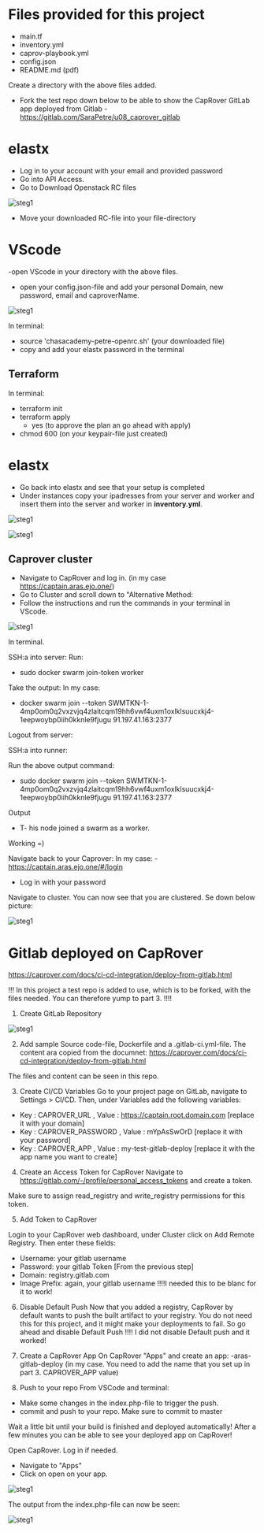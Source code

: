 # Files provided for this project
- main.tf
- inventory.yml
- caprov-playbook.yml
- config.json
- README.md (pdf)

Create a directory with the above files added.

- Fork the test repo down below to be able to show the CapRover GitLab app deployed from Gitlab
    -https://gitlab.com/SaraPetre/u08_caprover_gitlab



# elastx
- Log in to your account with your email and provided password
- Go into API Access.
- Go to Download Openstack RC files

![steg1](https://gitlab.com/SaraPetre/u08_caprover_gitlab/-/raw/master/images/api.PNG)

- Move your downloaded RC-file into your file-directory

# VScode
-open VScode in your directory with the above files.
- open your config.json-file and add your personal Domain, new password, email and caproverName.

![steg1](https://gitlab.com/SaraPetre/u08_caprover_gitlab/-/raw/master/images/config.json.PNG)

In terminal:
- source 'chasacademy-petre-openrc.sh' (your downloaded file)
- copy and add your elastx password in the terminal

## Terraform

In terminal:
- terraform init
- terraform apply
    - yes (to approve the plan an go ahead with apply)
- chmod 600 (on your keypair-file just created)

# elastx
- Go back into elastx and see that your setup is completed
- Under instances copy your ipadresses from your server and worker and insert them into the server and worker in **inventory.yml**.

![steg1](https://gitlab.com/SaraPetre/u08_caprover_gitlab/-/raw/master/images/instances.PNG)

![steg1](https://gitlab.com/SaraPetre/u08_caprover_gitlab/-/raw/master/images/inventory.PNG)

## Caprover cluster

- Navigate to CapRover and log in. (in my case https://captain.aras.ejo.one/)
- Go to Cluster and scroll down to "Alternative Method:
- Follow the instructions and run the commands in your terminal in VScode.

![steg1](https://gitlab.com/SaraPetre/u08_caprover_gitlab/-/raw/master/images/cluster.PNG)

In terminal.

SSH:a into server:
Run:
- sudo docker swarm join-token worker

Take the output: In my case:
- docker swarm join --token SWMTKN-1-4mp0om0q2vxzvjq4zlaitcqm19hh6vwf4uxm1oxlklsuucxkj4-1eepwoybp0iih0kknle9fjugu 91.197.41.163:2377

Logout from server:

SSH:a into runner:

Run the above output command:
- sudo docker swarm join --token SWMTKN-1-4mp0om0q2vxzvjq4zlaitcqm19hh6vwf4uxm1oxlklsuucxkj4-1eepwoybp0iih0kknle9fjugu 91.197.41.163:2377

Output
- T- his node joined a swarm as a worker.

Working =)

Navigate back to your Caprover:
In my case:
-https://captain.aras.ejo.one/#/login
- Log in with your password

Navigate to cluster. You can now see that you are clustered. Se down below picture:


![steg1](https://gitlab.com/SaraPetre/u08_caprover_gitlab/-/raw/master/images/caprover_cluster.PNG)

# Gitlab deployed on CapRover
https://caprover.com/docs/ci-cd-integration/deploy-from-gitlab.html

!!! In this project a test repo is added to use, which is to be forked, with the files needed. You can therefore yump to part 3. !!!!

1. Create GitLab Repository

![steg1](https://gitlab.com/SaraPetre/u08_caprover_gitlab/-/raw/master/images/aras_gitlab-repo.PNG)

2. Add sample Source code-file, Dockerfile and a .gitlab-ci.yml-file. The content ara copied from the documnet:
https://caprover.com/docs/ci-cd-integration/deploy-from-gitlab.html

The files and content can be seen in this repo.

3. Create CI/CD Variables
Go to your project page on GitLab, navigate to Settings > CI/CD. Then, under Variables add the following variables:

- Key : CAPROVER_URL , Value : https://captain.root.domain.com [replace it with your domain]
- Key : CAPROVER_PASSWORD , Value : mYpAsSwOrD [replace it with your password]
- Key : CAPROVER_APP , Value : my-test-gitlab-deploy [replace it with the app name you want to create]

4.  Create an Access Token for CapRover
Navigate to https://gitlab.com/-/profile/personal_access_tokens and create a token.

Make sure to assign read_registry and write_registry permissions for this token.


5. Add Token to CapRover

Login to your CapRover web dashboard, under Cluster click on Add Remote Registry. Then enter these fields:

- Username: your gitlab username
- Password: your gitlab Token [From the previous step]
- Domain: registry.gitlab.com
- Image Prefix: again, your gitlab username !!!!I needed this to be blanc for it to work!

6. Disable Default Push
Now that you added a registry, CapRover by default wants to push the built artifact to your registry. You do not need this for this project, and it might make your deployments to fail. So go ahead and disable Default Push
!!!! I did not disable Default push and it worked!

7. Create a CapRover App
On CapRover "Apps" and create an app:
-aras-gitlab-deploy (in my case. You need to add the name that you set up in part 3. CAPROVER_APP value)

8. Push to your repo
From VSCode and terminal:

- Make some changes in the index.php-file to trigger the push.
- commit and push to your repo. Make sure to commit to master

Wait a little bit until your build is finished and deployed automatically! After a few minutes you can be able to see your deployed app on CapRover!

Open CapRover. Log in if needed.
- Navigate to "Apps"
- Click on open on your app.

![steg1](https://gitlab.com/SaraPetre/u08_caprover_gitlab/-/raw/master/images/caprover_apps.PNG)

The output from the index.php-file can now be seen:

![steg1](https://gitlab.com/SaraPetre/u08_caprover_gitlab/-/raw/master/images/app_output.PNG)